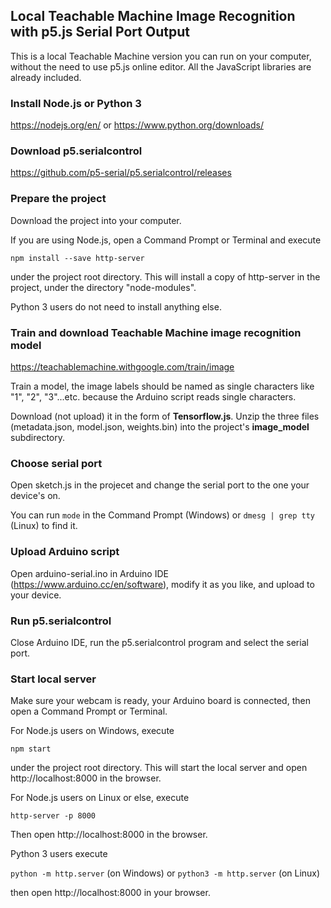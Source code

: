 ## Local Teachable Machine Image Recognition with p5.js Serial Port Output

This is a local Teachable Machine version you can run on your computer, without the need to use p5.js online editor. All the JavaScript libraries are already included.

### Install Node.js or Python 3

https://nodejs.org/en/ or https://www.python.org/downloads/

### Download p5.serialcontrol

https://github.com/p5-serial/p5.serialcontrol/releases

### Prepare the project

Download the project into your computer.

If you are using Node.js, open a Command Prompt or Terminal and execute

```npm install --save http-server```

under the project root directory. This will install a copy of http-server in the project, under the directory "node-modules".

Python 3 users do not need to install anything else.

### Train and download Teachable Machine image recognition model

https://teachablemachine.withgoogle.com/train/image

Train a model, the image labels should be named as single characters like "1", "2", "3"...etc. because the Arduino script reads single characters.

Download (not upload) it in the form of **Tensorflow.js**. Unzip the three files (metadata.json, model.json, weights.bin) into the project's **image_model** subdirectory.

### Choose serial port

Open sketch.js in the projecet and change the serial port to the one your device's on.

You can run ```mode``` in the Command Prompt (Windows) or ```dmesg | grep tty``` (Linux) to find it.

### Upload Arduino script

Open arduino-serial.ino in Arduino IDE (https://www.arduino.cc/en/software), modify it as you like, and upload to your device.

### Run p5.serialcontrol

Close Arduino IDE, run the p5.serialcontrol program and select the serial port.

### Start local server

Make sure your webcam is ready, your Arduino board is connected, then open a Command Prompt or Terminal.

For Node.js users on Windows, execute

```npm start```

under the project root directory. This will start the local server and open http://localhost:8000 in the browser.

For Node.js users on Linux or else, execute

```http-server -p 8000```

Then open http://localhost:8000 in the browser.

Python 3 users execute

```python -m http.server``` (on Windows) or ```python3 -m http.server``` (on Linux)

then open http://localhost:8000 in your browser.
